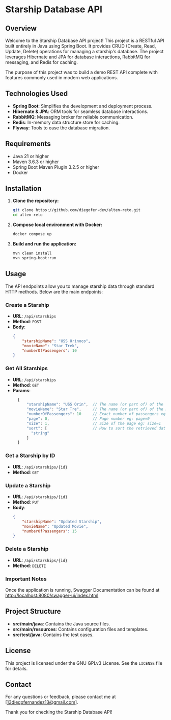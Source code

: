 # Starship Database API

## Overview

Welcome to the Starship Database API project! This project is a RESTful API built entirely in Java using Spring Boot. It provides CRUD (Create, Read, Update, Delete) operations for managing a starship's database. The project leverages Hibernate and JPA for database interactions, RabbitMQ for messaging, and Redis for caching.

The purpose of this project was to build a demo REST API complete with features commonly used in modern web applications.

## Technologies Used

- **Spring Boot**: Simplifies the development and deployment process.
- **Hibernate & JPA**: ORM tools for seamless database interactions.
- **RabbitMQ**: Messaging broker for reliable communication.
- **Redis**: In-memory data structure store for caching.
- **Flyway**: Tools to ease the database migration.

## Requirements

- Java 21 or higher
- Maven 3.6.3 or higher
- Spring Boot Maven Plugin 3.2.5 or higher
- Docker

## Installation

1. **Clone the repository:**
    ```sh
    git clone https://github.com/diegofer-dev/alten-reto.git
    cd alten-reto
    ```

2. **Compose local environment with Docker:**
    ```sh
    docker compose up
    ```

3. **Build and run the application:**
    ```sh
    mvn clean install
    mvn spring-boot:run
    ```

## Usage

The API endpoints allow you to manage starship data through standard HTTP methods. Below are the main endpoints:

### Create a Starship
- **URL**: `/api/starships`
- **Method**: `POST`
- **Body**:
    ```json
    {
        "starshipName": "USS Orinoco",
        "movieName": "Star Trek",
        "numberOfPassengers": 10
    }
    ```

### Get All Starships
- **URL**: `/api/starships`
- **Method**: `GET`
- **Params**:
  ```javascript
    {
        "starshipName": "USS Orin",  // The name (or part of) of the ship eg: starshipName=USS%20Orin
        "movieName": "Star Tre",     // The name (or part of) of the movie eg: movieName=Star%20Tre
        "numberOfPassengers": 10     // Exact number of passengers eg: numberOfPassengers=10
        "page": 0,                   // Page number eg: page=0
        "size": 1,                   // Size of the page eg: size=1
        "sort": [                    // How to sort the retrieved data. eg: sort=numberOfPassengers,asc&sort=movieName,desc
          "string"
        ]
    }
    ```

### Get a Starship by ID
- **URL**: `/api/starships/{id}`
- **Method**: `GET`

### Update a Starship
- **URL**: `/api/starships/{id}`
- **Method**: `PUT`
- **Body**:
    ```json
    {
        "starshipName": "Updated Starship",
        "movieName": "Updated Movie",
        "numberOfPassengers": 15
    }
    ```

### Delete a Starship
- **URL**: `/api/starships/{id}`
- **Method**: `DELETE`

### Important Notes
Once the application is running, Swagger Documentation can be found at [http://localhost:8080/swagger-ui/index.html](http://localhost:8080/swagger-ui/index.html)

## Project Structure

- **src/main/java**: Contains the Java source files.
- **src/main/resources**: Contains configuration files and templates.
- **src/test/java**: Contains the test cases.


## License

This project is licensed under the  GNU GPLv3 License. See the `LICENSE` file for details.

## Contact

For any questions or feedback, please contact me at [13diegofernandez13@gmail.com].

Thank you for checking the Starship Database API!
